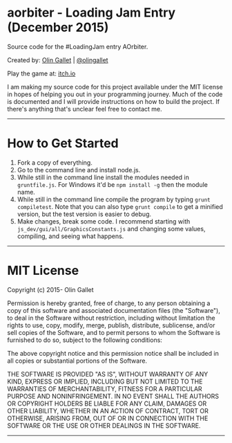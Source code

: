 # aorbiter - Loading Jam Entry (December 2015)
Source code for the #LoadingJam entry AOrbiter.

Created by: <a target="_blank" href="http://www.olingallet.com">Olin Gallet</a> | <a target="_blank" href="http://www.twitter.com/olingallet">@olingallet</a>

Play the game at: <a target="_blank" href="http://olingallet.itch.io/aorbiter">itch.io</a>

I am making my source code for this project available under the MIT license in hopes of helping you out in your programming journey.  Much of the code is documented and I will provide instructions on how to build the project. If there's anything that's unclear feel free to contact me.

---
# How to Get Started
1. Fork a copy of everything.
2. Go to the command line and install node.js.  
3. While still in the command line install the modules needed in `gruntfile.js`.  For Windows it'd be `npm install -g` then the module name.
4. While still in the command line compile the program by typing `grunt compiletest`.  Note that you can also type `grunt compile` to get a minified version, but the test version is easier to debug.
5. Make changes, break some code.  I recommend starting with `js_dev/gui/all/GraphicsConstants.js` and changing some values, compiling, and seeing what happens.

---
# MIT License
Copyright (c) 2015- Olin Gallet

Permission is hereby granted, free of charge, to any person obtaining a copy
of this software and associated documentation files (the "Software"), to deal
in the Software without restriction, including without limitation the rights
to use, copy, modify, merge, publish, distribute, sublicense, and/or sell
copies of the Software, and to permit persons to whom the Software is
furnished to do so, subject to the following conditions:

The above copyright notice and this permission notice shall be included in
all copies or substantial portions of the Software.

THE SOFTWARE IS PROVIDED "AS IS", WITHOUT WARRANTY OF ANY KIND, EXPRESS OR
IMPLIED, INCLUDING BUT NOT LIMITED TO THE WARRANTIES OF MERCHANTABILITY,
FITNESS FOR A PARTICULAR PURPOSE AND NONINFRINGEMENT.  IN NO EVENT SHALL THE
AUTHORS OR COPYRIGHT HOLDERS BE LIABLE FOR ANY CLAIM, DAMAGES OR OTHER
LIABILITY, WHETHER IN AN ACTION OF CONTRACT, TORT OR OTHERWISE, ARISING FROM,
OUT OF OR IN CONNECTION WITH THE SOFTWARE OR THE USE OR OTHER DEALINGS IN
THE SOFTWARE.

---
